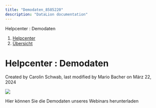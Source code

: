 ```yaml
---
title: "Demodaten_8585220"
description: "DataLion documentation"
---
```


Helpcenter : Demodaten  

1.  [Helpcenter](index.html)
2.  [Übersicht](2982609.html)

# Helpcenter : Demodaten

Created by Carolin Schwab, last modified by Mario Bacher on März 22, 2024

[![](/img/9240657)](attachments/8585220/9240657.sav)

Hier können Sie die Demodaten unseres Webinars herunterladen